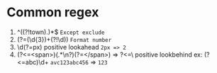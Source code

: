 # Common regex
1. ^((?!town).)*$ `Except exclude`
2. (?=(\d{3})+(?!\d)) `Format number`
3. \d(?=px) positive lookahead `2px => 2`
4. (?<=\<span>)(.*\n?)(?=\<\/span>)
=> \?<=\ positive lookbehind
ex: (?<=abc)\d+ `avc123abc456` => `123`
